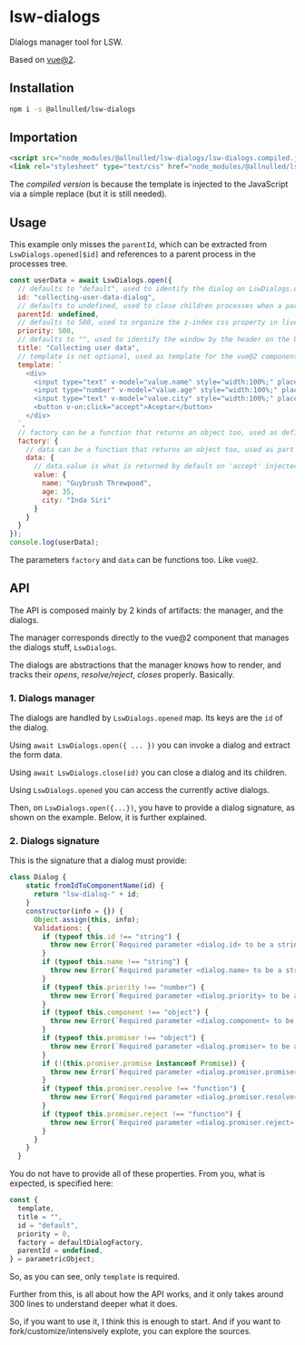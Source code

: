 # lsw-dialogs

Dialogs manager tool for LSW.

Based on [vue@2](#).

## Installation

```sh
npm i -s @allnulled/lsw-dialogs
```

## Importation

```html
<script src="node_modules/@allnulled/lsw-dialogs/lsw-dialogs.compiled.js"></script>
<link rel="stylesheet" type="text/css" href="node_modules/@allnulled/lsw-dialogs/lsw-dialogs.css" />
```

The *compiled version* is because the template is injected to the JavaScript via a simple replace (but it is still needed).

## Usage

This example only misses the `parentId`, which can be extracted from `LswDialogs.opened[$id]` and references to a parent process in the processes tree.

```js
const userData = await LswDialogs.open({
  // defaults to "default", used to identify the dialog on LswDialogs.opened[?]
  id: "collecting-user-data-dialog",
  // defaults to undefined, used to close children processes when a parent process is closed
  parentId: undefined,
  // defaults to 500, used to organize the z-index css property in live
  priority: 500,
  // defaults to "", used to identify the window by the header on the UI
  title: "Collecting user data",
  // template is not optional, used as template for the vue@2 component
  template: `
    <div>
      <input type="text" v-model="value.name" style="width:100%;" placeholder="Nombre" />
      <input type="number" v-model="value.age" style="width:100%;" placeholder="Edad" />
      <input type="text" v-model="value.city" style="width:100%;" placeholder="Ciudad" />
      <button v-on:click="accept">Aceptar</button>
    </div>
  `,
  // factory can be a function that returns an object too, used as definition of the vue@2 component
  factory: {
    // data can be a function that returns an object too, used as part of the vue@2 component definition
    data: {
      // data.value is what is returned by default on 'accept' injected method
      value: {
        name: "Guybrush Threwpood",
        age: 35,
        city: "Inda Siri"
      }
    }
  }
});
console.log(userData);
```

The parameters `factory` and `data` can be functions too. Like `vue@2`.

## API

The API is composed mainly by 2 kinds of artifacts: the manager, and the dialogs.

The manager corresponds directly to the vue@2 component that manages the dialogs stuff, `LswDialogs`.

The dialogs are abstractions that the manager knows how to render, and tracks their *opens*, *resolve/reject*, *closes* properly. Basically.

### 1. Dialogs manager

The dialogs are handled by `LswDialogs.opened` map. Its keys are the `id` of the dialog.

Using `await LswDialogs.open({ ... })` you can invoke a dialog and extract the form data.

Using `await LswDialogs.close(id)` you can close a dialog and its children.

Using `LswDialogs.opened` you can access the currently active dialogs.

Then, on `LswDialogs.open({...})`, you have to provide a dialog signature, as shown on the example. Below, it is further explained.

### 2. Dialogs signature

This is the signature that a dialog must provide:

```js
class Dialog {
    static fromIdToComponentName(id) {
      return "lsw-dialog-" + id;
    }
    constructor(info = {}) {
      Object.assign(this, info);
      Validations: {
        if (typeof this.id !== "string") {
          throw new Error(`Required parameter «dialog.id» to be a string on «Dialog.constructor»`);
        }
        if (typeof this.name !== "string") {
          throw new Error(`Required parameter «dialog.name» to be a string on «Dialog.constructor»`);
        }
        if (typeof this.priority !== "number") {
          throw new Error(`Required parameter «dialog.priority» to be a number on «Dialog.constructor»`);
        }
        if (typeof this.component !== "object") {
          throw new Error(`Required parameter «dialog.component» to be an object on «Dialog.constructor»`);
        }
        if (typeof this.promiser !== "object") {
          throw new Error(`Required parameter «dialog.promiser» to be an object on «Dialog.constructor»`);
        }
        if (!(this.promiser.promise instanceof Promise)) {
          throw new Error(`Required parameter «dialog.promiser.promise» to be an instance of Promise on «Dialog.constructor»`);
        }
        if (typeof this.promiser.resolve !== "function") {
          throw new Error(`Required parameter «dialog.promiser.resolve» to be an function on «Dialog.constructor»`);
        }
        if (typeof this.promiser.reject !== "function") {
          throw new Error(`Required parameter «dialog.promiser.reject» to be an function on «Dialog.constructor»`);
        }
      }
    }
  }
```

You do not have to provide all of these properties. From you, what is expected, is specified here:

```js
const {
  template,
  title = "",
  id = "default",
  priority = 0,
  factory = defaultDialogFactory,
  parentId = undefined,
} = parametricObject;
```

So, as you can see, only `template` is required.

Further from this, is all about how the API works, and it only takes around 300 lines to understand deeper what it does.

So, if you want to use it, I think this is enough to start. And if you want to fork/customize/intensively explote, you can explore the sources.